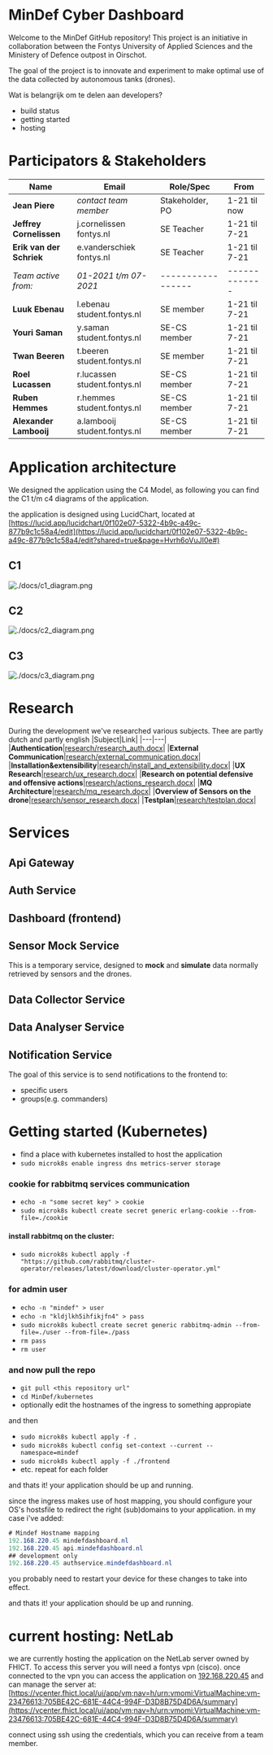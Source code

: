 # MinDef Cyber Dashboard
Welcome to the MinDef GitHub repository!
This project is an initiative in collaboration between the Fontys University of Applied Sciences and the Ministery of Defence outpost in Oirschot.

The goal of the project is to innovate and experiment to make optimal use of the data collected by autonomous tanks (drones).


Wat is belangrijk om te delen aan developers?
- build status
- getting started
- hosting

# Participators & Stakeholders
|Name|Email|Role/Spec|From|
|---|---|---|---|
|**Jean Piere**|*contact team member*|Stakeholder, PO|1-21 til now|
|**Jeffrey Cornelissen**|j.cornelissen fontys.nl|SE Teacher|1-21 til 7-21|
|**Erik van der Schriek**|e.vanderschiek fontys.nl|SE Teacher|1-21 til 7-21|
|*Team active from:*|*01-2021 t/m 07-2021*|-----------------|-------------|
|**Luuk Ebenau**|l.ebenau student.fontys.nl|SE member|1-21 til 7-21|
|**Youri Saman**|y.saman student.fontys.nl|SE-CS member|1-21 til 7-21|
|**Twan Beeren**|t.beeren student.fontys.nl|SE member|1-21 til 7-21|
|**Roel Lucassen**|r.lucassen student.fontys.nl|SE-CS member|1-21 til 7-21|
|**Ruben Hemmes**|r.hemmes student.fontys.nl|SE-CS member|1-21 til 7-21|
|**Alexander Lambooij**|a.lambooij student.fontys.nl|SE-CS member|1-21 til 7-21|


# Application architecture
We designed the application using the C4 Model, as following you can find the C1 t/m c4 diagrams of the application.

the application is designed using LucidChart, located at [https://lucid.app/lucidchart/0f102e07-5322-4b9c-a49c-877b9c1c58a4/edit](https://lucid.app/lucidchart/0f102e07-5322-4b9c-a49c-877b9c1c58a4/edit?shared=true&page=Hvrh6oVuJI0e#)
## C1
![./docs/c1_diagram.png](./docs/c1_diagram.png)
## C2
![./docs/c2_diagram.png](./docs/c2_diagram.png)
## C3
![./docs/c3_diagram.png](./docs/c3_diagram.png)

# Research
During the development we've researched various subjects. Thee are partly dutch and partly english
|Subject|Link|
|---|---|
|**Authentication**|[research/research_auth.docx](./docs/research/research_auth.docx)|
|**External Communication**|[research/external_communication.docx](./docs/research/external_communication.docx)|
|**Installation&extensibility**|[research/install_and_extensibility.docx](./docs/research/instal_and_extensibility.docx)|
|**UX Research**|[research/ux_research.docx](./docs/research/ux_research.docx)|
|**Research on potential defensive and offensive actions**|[research/actions_research.docx](./docs/research/actions_research.docx)|
|**MQ Architecture**|[research/mq_research.docx](./docs/research/mq_research.docx)|
|**Overview of Sensors on the drone**|[research/sensor_research.docx](./docs/research/sensor_research.docx)|
|**Testplan**|[research/testplan.docx](./docs/research/testplan.docx)|
# Services
## Api Gateway

## Auth Service

## Dashboard (frontend)

## Sensor Mock Service
This is a temporary service, designed to **mock** and **simulate** data normally retrieved by sensors and the drones. 
## Data Collector Service
## Data Analyser Service

## Notification Service
The goal of this service is to send notifications to the frontend to:
-  specific users
-  groups(e.g. commanders)



# Getting started (Kubernetes)

- find a place with kubernetes installed to host the application
- ```sudo microk8s enable ingress dns metrics-server storage```

### cookie for rabbitmq services communication
- ```echo -n "some secret key" > cookie```
- ```sudo microk8s kubectl create secret generic erlang-cookie --from-file=./cookie```
#### install rabbitmq on the cluster:
- ```sudo microk8s kubectl apply -f "https://github.com/rabbitmq/cluster-operator/releases/latest/download/cluster-operator.yml"```
### for admin user
- ```echo -n "mindef" > user```
- ```echo -n "kldjlkh5ihfikjfn4" > pass```
- ```sudo microk8s kubectl create secret generic rabbitmq-admin --from-file=./user --from-file=./pass```
- ```rm pass```
- ```rm user```

### and now pull the repo
- ```git pull <this repository url"```
- ```cd MinDef/kubernetes```
- optionally edit the hostnames of the ingress to something appropiate 

and then
- ```sudo microk8s kubectl apply -f .```
- ```sudo microk8s kubectl config set-context --current --namespace=mindef```
- ```sudo microk8s kubectl apply -f ./frontend```
- etc. repeat for each folder

and thats it! your application should be up and running.

since the ingress makes use of host mapping, you should configure your OS's hostsfile to redirect the right (sub)domains to your application. 
in my case i've added:
```cs
# Mindef Hostname mapping
192.168.220.45 mindefdashboard.nl
192.168.220.45 api.mindefdashboard.nl
## development only
192.168.220.45 authservice.mindefdashboard.nl
```
you probably need to restart your device for these changes to take into effect.

and thats it! your application should be up and running.


# current hosting: NetLab
we are currently hosting the application on the NetLab server owned by FHICT. To access this server you will need a fontys vpn (cisco).
once connected to the vpn you can access the application on [192.168.220.45](192.168.220.45)
and can manage the server at: [https://vcenter.fhict.local/ui/app/vm;nav=h/urn:vmomi:VirtualMachine:vm-23476613:705BE42C-681E-44C4-994F-D3D8B75D4D6A/summary](https://vcenter.fhict.local/ui/app/vm;nav=h/urn:vmomi:VirtualMachine:vm-23476613:705BE42C-681E-44C4-994F-D3D8B75D4D6A/summary)

connect using ssh using the credentials, which you can receive from a team member.